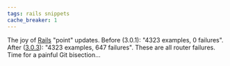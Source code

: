 ```yaml
---
tags: rails snippets
cache_breaker: 1
---
```


The joy of [Rails](/wiki/Rails) "point" updates. Before (3.0.1): "4323 examples, 0 failures". After ([3.0.3](http://weblog.rubyonrails.org/2010/11/15/rails-3-0-3-faster-active-record-plus-plenty-of-fixes)): "4323 examples, 647 failures". These are all router failures. Time for a painful Git bisection...
